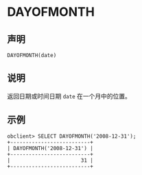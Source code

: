 DAYOFMONTH
===============================



声明
-----------------------

```unknow
DAYOFMONTH(date)
```



说明
-----------------------

返回日期或时间日期 `date` 在一个月中的位置。

示例
-----------------------

```unknow
obclient> SELECT DAYOFMONTH('2008-12-31');
+--------------------------+
| DAYOFMONTH('2008-12-31') |
+--------------------------+
|                       31 |
+--------------------------+
```
